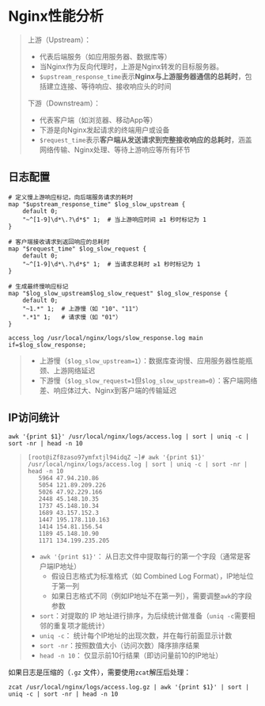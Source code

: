 # Nginx性能分析

> 上游（Upstream）：
>
> - 代表后端服务（如应用服务器、数据库等）
> - 当Nginx作为反向代理时，上游是Nginx转发的目标服务器。
> - `$upstream_response_time`表示**Nginx与上游服务器通信的总耗时**，包括建立连接、等待响应、接收响应头的时间
>
> 下游（Downstream）：
>
> - 代表客户端（如浏览器、移动App等）
> - 下游是向Nginx发起请求的终端用户或设备
> - `$request_time`表示**客户端从发送请求到完整接收响应的总耗时**，涵盖网络传输、Nginx处理、等待上游响应等所有环节

## 日志配置

```nginx
# 定义慢上游响应标记，向后端服务请求的耗时
map "$upstream_response_time" $log_slow_upstream {
    default 0;
    "~^[1-9]\d*\.?\d*$" 1;  # 当上游响应时间 ≥1 秒时标记为 1
}

# 客户端接收请求到返回响应的总耗时
map "$request_time" $log_slow_request {
    default 0;
    "~^[1-9]\d*\.?\d*$" 1;  # 当请求总耗时 ≥1 秒时标记为 1
}

# 生成最终慢响应标记
map "$log_slow_upstream$log_slow_request" $log_slow_response {
    default 0;
    "~1.*" 1;  # 上游慢（如 "10"、"11"）
    ".*1" 1;   # 请求慢（如 "01"）
}

access_log /usr/local/nginx/logs/slow_response.log main if=$log_slow_response;
```

> - 上游慢（`$log_slow_upstream=1`）：数据库查询慢、应用服务器性能瓶颈、上游网络延迟
> - 下游慢（`$log_slow_request=1`但`$log_slow_upstream=0`）：客户端网络差、响应体过大、Nginx到客户端的传输延迟

## IP访问统计

```
awk '{print $1}' /usr/local/nginx/logs/access.log | sort | uniq -c | sort -nr | head -n 10
```

> ```
> [root@iZf8zaso97ymfxtjl94idqZ ~]# awk '{print $1}' /usr/local/nginx/logs/access.log | sort | uniq -c | sort -nr | head -n 10
>    5964 47.94.210.86
>    5054 121.89.209.226
>    5026 47.92.229.166
>    2448 45.148.10.35
>    1737 45.148.10.34
>    1689 43.157.152.3
>    1447 195.178.110.163
>    1414 154.81.156.54
>    1189 45.148.10.90
>    1171 134.199.235.205
> ```
>
> - `awk '{print $1}'`： 从日志文件中提取每行的第一个字段（通常是客户端IP地址）
>   - 假设日志格式为标准格式（如 Combined Log Format），IP地址位于第一列
>   - 如果日志格式不同（例如IP地址不在第一列），需要调整`awk`的字段参数
> - `sort`：对提取的 IP 地址进行排序，为后续统计做准备（`uniq -c`需要相邻的重复项才能统计）
> - `uniq -c`： 统计每个IP地址的出现次数，并在每行前面显示计数
> - `sort -nr`：按照数值大小（访问次数）降序排序结果
> - `head -n 10`： 仅显示前10行结果（即访问量前10的IP地址）

如果日志是压缩的（`.gz` 文件），需要使用`zcat`解压后处理：

```
zcat /usr/local/nginx/logs/access.log.gz | awk '{print $1}' | sort | uniq -c | sort -nr | head -n 10
```

